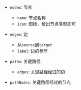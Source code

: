 - `nodes`: 节点
  - `name`: 节点名称
  - `icon`: 图标，给出节点类型即可
- `edges`: 边
  - 从`source`到`target`
  - `label`: 边的标号

- `paths`: 关键路径
  - `edges`: 关键路径经过的边
- `pathNodes`: 关键路径经过的节点



